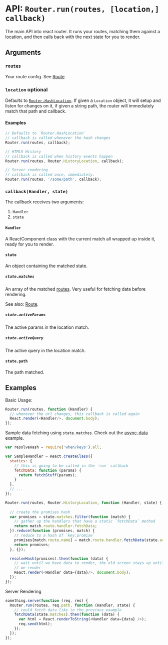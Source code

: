 API: `Router.run(routes, [location,] callback)`
=================

The main API into react router. It runs your routes, matching them
against a location, and then calls back with the next state for you to
render.

Arguments
---------

### `routes`

Your route config. See [Route][1]

### `location` optional

Defaults to [`Router.HashLocation`][2]. If given a `Location` object, it
will setup and listen for changes on it, if given a string path, the
router will immediately match that path and callback.

#### Examples

```js
// Defaults to `Router.HashLocation`
// callback is called whenever the hash changes
Router.run(routes, callback);

// HTML5 History
// callback is called when history events happen
Router.run(routes, Router.HistoryLocation, callback);

// Server rendering
// callback is called once, immediately.
Router.run(routes, '/some/path', callback);
```

### `callback(Handler, state)`

The callback receives two arguments:

1. `Handler`
2. `state`

#### `Handler`

A ReactComponent class with the current match all wrapped up inside it, ready
for you to render.

#### `state`

An object containing the matched state.

##### `state.matches`

An array of the matched [routes][3]. Very useful for fetching data before
rendering.

See also: [Route][3].

##### `state.activeParams`

The active params in the location match.

##### `state.activeQuery`

The active query in the location match.

#### `state.path`

The path matched.

Examples
--------

Basic Usage:

```js
Router.run(routes, function (Handler) {
  // whenever the url changes, this callback is called again
  React.render(<Handler/>, document.body);
});
```

Sample data fetching using `state.matches`. Check out the
[async-data][4] example.

```js
var resolveHash = require('when/keys').all;

var SampleHandler = React.createClass({
  statics: {
    // this is going to be called in the `run` callback
    fetchData: function (params) {
      return fetchStuff(params);
    }
  },
  // ...
});

Router.run(routes, Router.HistoryLocation, function (Handler, state) {
  
  // create the promises hash
  var promises = state.matches.filter(function (match) {
    // gather up the handlers that have a static `fetchData` method
    return match.route.handler.fetchData;
  }).reduce(function (promises, match) {
    // reduce to a hash of `key:promise`
    promises[match.route.name] = match.route.handler.fetchData(state.activeParams)
    return promises;
  }, {});

  resolveHash(promises).then(function (data) {
    // wait until we have data to render, the old screen stays up until
    // we render
    React.render(<Handler data={data}/>, document.body);
  });
});
```

Server Rendering

```js
something.serve(function (req, res) {
  Router.run(routes, req.path, function (Handler, state) {
    // could fetch data like in the previous example
    fetchData(state.matches).then(function (data) {
      var html = React.renderToString(<Handler data={data} />);
      req.send(html);
    });
  });
});
```

  [1]:./components/Route.md
  [2]:./locations/HashLocation.md
  [3]:./classes/Route.md
  [4]:https://github.com/rackt/react-router/tree/latest/examples/async-data

